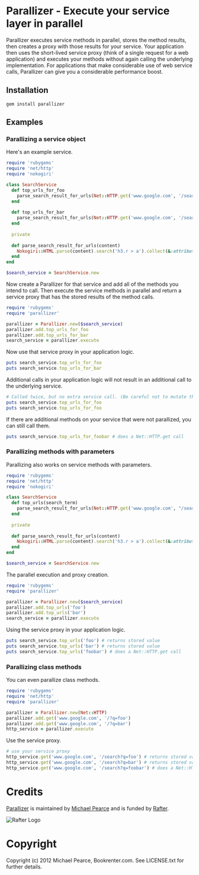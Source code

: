 # Parallizer - Execute your service layer in parallel

Parallizer executes service methods in parallel, stores the method results, then creates a proxy with those results for your service. Your application then uses the short-lived service proxy (think of a single request for a web application) and executes your methods without again calling the underlying implementation. For applications that make considerable use of web service calls, Parallizer can give you a considerable performance boost.

## Installation

    gem install parallizer

## Examples

### Parallizing a service object

Here's an example service.

```ruby
require 'rubygems'
require 'net/http'
require 'nokogiri'

class SearchService
  def top_urls_for_foo
    parse_search_result_for_urls(Net::HTTP.get('www.google.com', '/search?q=foo'))
  end
  
  def top_urls_for_bar
    parse_search_result_for_urls(Net::HTTP.get('www.google.com', '/search?q=foo'))
  end
  
  private
  
  def parse_search_result_for_urls(content)
    Nokogiri::HTML.parse(content).search('h3.r > a').collect(&:attributes).collect{ |attrs| attrs['href'].value }
  end
end

$search_service = SearchService.new
```

Now create a Parallizer for that service and add all of the methods you intend to call. Then execute the service methods in parallel and return a service proxy that has the stored results of the method calls.

```ruby
require 'rubygems'
require 'parallizer'

parallizer = Parallizer.new($search_service)
parallizer.add.top_urls_for_foo
parallizer.add.top_urls_for_bar
search_service = parallizer.execute
```

Now use that service proxy in your application logic.

```ruby
puts search_service.top_urls_for_foo
puts search_service.top_urls_for_bar
```

Additional calls in your application logic will not result in an additional call to the underlying service.

```ruby
# Called twice, but no extra service call. (Be careful not to mutate the returned object!)
puts search_service.top_urls_for_foo
puts search_service.top_urls_for_foo
```

If there are additional methods on your service that were not parallized, you can still call them.

```ruby
puts search_service.top_urls_for_foobar # does a Net::HTTP.get call
```

### Parallizing methods with parameters

Parallizing also works on service methods with parameters.

```ruby
require 'rubygems'
require 'net/http'
require 'nokogiri'

class SearchService
  def top_urls(search_term)
    parse_search_result_for_urls(Net::HTTP.get('www.google.com', "/search?q=#{CGI.escape(search_term)}"))
  end
  
  private
  
  def parse_search_result_for_urls(content)
    Nokogiri::HTML.parse(content).search('h3.r > a').collect(&:attributes).collect{ |attrs| attrs['href'].value }
  end
end

$search_service = SearchService.new
```

The parallel execution and proxy creation.

```ruby
require 'rubygems'
require 'parallizer'

parallizer = Parallizer.new($search_service)
parallizer.add.top_urls('foo')
parallizer.add.top_urls('bar')
search_service = parallizer.execute
```

Using the service proxy in your application logic.

```ruby
puts search_service.top_urls('foo') # returns stored value
puts search_service.top_urls('bar') # returns stored value
puts search_service.top_urls('foobar') # does a Net::HTTP.get call
```


### Parallizing class methods

You can even parallize class methods.

```ruby
require 'rubygems'
require 'net/http'
require 'parallizer'

parallizer = Parallizer.new(Net::HTTP)
parallizer.add.get('www.google.com', '/?q=foo')
parallizer.add.get('www.google.com', '/?q=bar')
http_service = parallizer.execute
```

Use the service proxy.

```ruby
# use your service proxy
http_service.get('www.google.com', '/search?q=foo') # returns stored value
http_service.get('www.google.com', '/search?q=bar') # returns stored value
http_service.get('www.google.com', '/search?q=foobar') # does a Net::HTTP.get call
```


# Credits

[Parallizer](https://github.com/michaelgpearce/parallizer) is maintained by [Michael Pearce](http://github.com/michaelgpearce) and is funded by [Rafter](http://www.rafter.com "Rafter").

![Rafter Logo](http://rafter-logos.s3.amazonaws.com/rafter_github_logo.png "Rafter")

# Copyright

Copyright (c) 2012 Michael Pearce, Bookrenter.com. See LICENSE.txt for further details.

